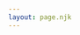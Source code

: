```yaml
---
layout: page.njk
---
```


<script type="application/ld+json">
{
  "@context": "https://schema.org",
  "@type": "Person",
  "name": "Mativizo",
  "jobTitle": "Twórca Wideo",
  //"worksFor": {
  //  "@type": "Organization",
  //  "name": "Your Company Name"
  //},
  "url": "https://mtvz.pl/",
  "image": "https://mtvz.pl/imgs/logo.jpg",
  "sameAs": [
    "https://youtube.com/@mativizo",
    "https://instagram.com/matidziad",
    "https://tiktok.com/@mativizo",
  ],
  "email": "mativizo@outlook.com",
  //"telephone": "+1234567890"
}
</script>